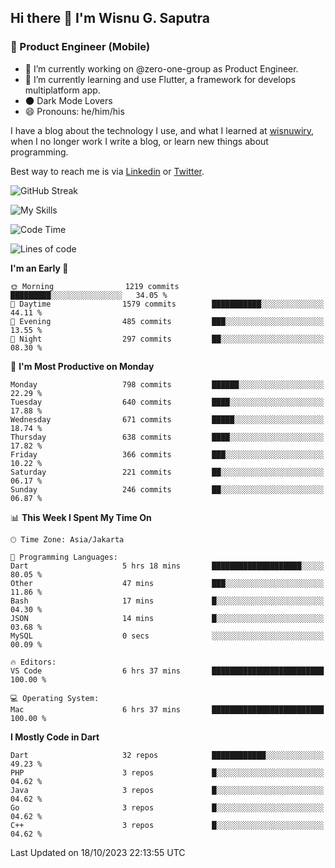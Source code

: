 ## Hi there 👋 I'm Wisnu G. Saputra

### :mobile_phone_off: Product Engineer (Mobile)

- 🔭 I’m currently working on @zero-one-group as Product Engineer.
- 🌱 I’m currently learning and use Flutter, a framework for develops multiplatform app.
- 🌑 Dark Mode Lovers
- 😄 Pronouns: he/him/his

I have a blog about the technology I use, and what I learned at [wisnuwiry](https://wisnuwiry.space/), when I no longer work I write a blog, or learn new things about programming.

Best way to reach me is via [Linkedin](https://www.linkedin.com/in/wisnu-saputra/) or [Twitter](https://twitter.com/wisnuwiry).

![GitHub Streak](https://streak-stats.demolab.com?user=wisnuwiry&theme=dark&hide_border=true)

![My Skills](https://skillicons.dev/icons?i=dart,flutter,kotlin,swift,go,js,css,neovim,git,linux&perline=5)

<!--START_SECTION:waka-->
![Code Time](http://img.shields.io/badge/Code%20Time-825%20hrs%2015%20mins-blue)

![Lines of code](https://img.shields.io/badge/From%20Hello%20World%20I%27ve%20Written-4.6%20million%20lines%20of%20code-blue)

**I'm an Early 🐤** 

```text
🌞 Morning                1219 commits        █████████░░░░░░░░░░░░░░░░   34.05 % 
🌆 Daytime                1579 commits        ███████████░░░░░░░░░░░░░░   44.11 % 
🌃 Evening                485 commits         ███░░░░░░░░░░░░░░░░░░░░░░   13.55 % 
🌙 Night                  297 commits         ██░░░░░░░░░░░░░░░░░░░░░░░   08.30 % 
```
📅 **I'm Most Productive on Monday** 

```text
Monday                   798 commits         ██████░░░░░░░░░░░░░░░░░░░   22.29 % 
Tuesday                  640 commits         ████░░░░░░░░░░░░░░░░░░░░░   17.88 % 
Wednesday                671 commits         █████░░░░░░░░░░░░░░░░░░░░   18.74 % 
Thursday                 638 commits         ████░░░░░░░░░░░░░░░░░░░░░   17.82 % 
Friday                   366 commits         ███░░░░░░░░░░░░░░░░░░░░░░   10.22 % 
Saturday                 221 commits         ██░░░░░░░░░░░░░░░░░░░░░░░   06.17 % 
Sunday                   246 commits         ██░░░░░░░░░░░░░░░░░░░░░░░   06.87 % 
```


📊 **This Week I Spent My Time On** 

```text
🕑︎ Time Zone: Asia/Jakarta

💬 Programming Languages: 
Dart                     5 hrs 18 mins       ████████████████████░░░░░   80.05 % 
Other                    47 mins             ███░░░░░░░░░░░░░░░░░░░░░░   11.86 % 
Bash                     17 mins             █░░░░░░░░░░░░░░░░░░░░░░░░   04.30 % 
JSON                     14 mins             █░░░░░░░░░░░░░░░░░░░░░░░░   03.68 % 
MySQL                    0 secs              ░░░░░░░░░░░░░░░░░░░░░░░░░   00.09 % 

🔥 Editors: 
VS Code                  6 hrs 37 mins       █████████████████████████   100.00 % 

💻 Operating System: 
Mac                      6 hrs 37 mins       █████████████████████████   100.00 % 
```

**I Mostly Code in Dart** 

```text
Dart                     32 repos            ████████████░░░░░░░░░░░░░   49.23 % 
PHP                      3 repos             █░░░░░░░░░░░░░░░░░░░░░░░░   04.62 % 
Java                     3 repos             █░░░░░░░░░░░░░░░░░░░░░░░░   04.62 % 
Go                       3 repos             █░░░░░░░░░░░░░░░░░░░░░░░░   04.62 % 
C++                      3 repos             █░░░░░░░░░░░░░░░░░░░░░░░░   04.62 % 
```




 Last Updated on 18/10/2023 22:13:55 UTC
<!--END_SECTION:waka-->
